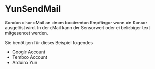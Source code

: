 <h1>YunSendMail</h1>
Senden einer eMail an einem bestimmten Empfänger wenn ein Sensor ausgelöst wird.
In der eMail kann der Sensorwert oder ei beliebiger text mitgesendet werden.

Sie benötigen für dieses Beispiel folgendes
<br />
<ul>
<li>Google Account</li>
<li>Temboo Account</li>
<li>Arduino Yun</li>
</ul>
